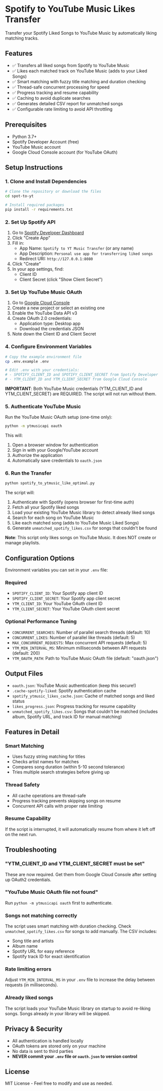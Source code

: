 # Spotify to YouTube Music Likes Transfer

Transfer your Spotify Liked Songs to YouTube Music by automatically liking matching tracks.

## Features

- ✅ Transfers all liked songs from Spotify to YouTube Music
- ✅ Likes each matched track on YouTube Music (adds to your Liked Songs)
- ✅ Smart matching with fuzzy title matching and duration checking
- ✅ Thread-safe concurrent processing for speed
- ✅ Progress tracking and resume capability
- ✅ Caching to avoid duplicate searches
- ✅ Generates detailed CSV report for unmatched songs
- ✅ Configurable rate limiting to avoid API throttling

## Prerequisites

- Python 3.7+
- Spotify Developer Account (free)
- YouTube Music account
- Google Cloud Console account (for YouTube OAuth)

## Setup Instructions

### 1. Clone and Install Dependencies

```bash
# Clone the repository or download the files
cd spot-to-yt

# Install required packages
pip install -r requirements.txt
```

### 2. Set Up Spotify API

1. Go to [Spotify Developer Dashboard](https://developer.spotify.com/dashboard)
2. Click "Create App"
3. Fill in:
   - App Name: `Spotify to YT Music Transfer` (or any name)
   - App Description: `Personal use app for transferring liked songs`
   - Redirect URI: `http://127.0.0.1:8080`
4. Click "Create"
5. In your app settings, find:
   - Client ID
   - Client Secret (click "Show Client Secret")

### 3. Set Up YouTube Music OAuth

1. Go to [Google Cloud Console](https://console.cloud.google.com/)
2. Create a new project or select an existing one
3. Enable the YouTube Data API v3
4. Create OAuth 2.0 credentials:
   - Application type: Desktop app
   - Download the credentials JSON
5. Note down the Client ID and Client Secret

### 4. Configure Environment Variables

```bash
# Copy the example environment file
cp .env.example .env

# Edit .env with your credentials:
# - SPOTIFY_CLIENT_ID and SPOTIFY_CLIENT_SECRET from Spotify Developer Dashboard
# - YTM_CLIENT_ID and YTM_CLIENT_SECRET from Google Cloud Console
```

**IMPORTANT**: Both YouTube Music credentials (YTM_CLIENT_ID and YTM_CLIENT_SECRET) are REQUIRED. The script will not run without them.

### 5. Authenticate YouTube Music

Run the YouTube Music OAuth setup (one-time only):

```bash
python -m ytmusicapi oauth
```

This will:
1. Open a browser window for authentication
2. Sign in with your Google/YouTube account
3. Authorize the application
4. Automatically save credentials to `oauth.json`

### 6. Run the Transfer

```bash
python spotify_to_ytmusic_like_optimal.py
```

The script will:
1. Authenticate with Spotify (opens browser for first-time auth)
2. Fetch all your Spotify liked songs
3. Load your existing YouTube Music library to detect already liked songs
4. Search for each song on YouTube Music
5. Like each matched song (adds to YouTube Music Liked Songs)
6. Generate `unmatched_spotify_likes.csv` for songs that couldn't be found

**Note**: This script only likes songs on YouTube Music. It does NOT create or manage playlists.

## Configuration Options

Environment variables you can set in your `.env` file:

### Required
- `SPOTIFY_CLIENT_ID`: Your Spotify app client ID
- `SPOTIFY_CLIENT_SECRET`: Your Spotify app client secret
- `YTM_CLIENT_ID`: Your YouTube OAuth client ID
- `YTM_CLIENT_SECRET`: Your YouTube OAuth client secret

### Optional Performance Tuning
- `CONCURRENT_SEARCHES`: Number of parallel search threads (default: 10)
- `CONCURRENT_LIKES`: Number of parallel like threads (default: 5)
- `MAX_CONCURRENT_REQUESTS`: Max concurrent API requests (default: 5)
- `YTM_MIN_INTERVAL_MS`: Minimum milliseconds between API requests (default: 200)
- `YTM_OAUTH_PATH`: Path to YouTube Music OAuth file (default: "oauth.json")

## Output Files

- `oauth.json`: YouTube Music authentication (keep this secure!)
- `.cache-spotify-liked`: Spotify authentication cache
- `spotify_ytmusic_likes_cache.json`: Cache of matched songs and liked status
- `likes_progress.json`: Progress tracking for resume capability
- `unmatched_spotify_likes.csv`: Songs that couldn't be matched (includes album, Spotify URL, and track ID for manual matching)

## Features in Detail

### Smart Matching
- Uses fuzzy string matching for titles
- Checks artist names for matches
- Compares song duration (within 5-10 second tolerance)
- Tries multiple search strategies before giving up

### Thread Safety
- All cache operations are thread-safe
- Progress tracking prevents skipping songs on resume
- Concurrent API calls with proper rate limiting

### Resume Capability
If the script is interrupted, it will automatically resume from where it left off on the next run.

## Troubleshooting

### "YTM_CLIENT_ID and YTM_CLIENT_SECRET must be set"
These are now required. Get them from Google Cloud Console after setting up OAuth2 credentials.

### "YouTube Music OAuth file not found"
Run `python -m ytmusicapi oauth` first to authenticate.

### Songs not matching correctly
The script uses smart matching with duration checking. Check `unmatched_spotify_likes.csv` for songs to add manually. The CSV includes:
- Song title and artists
- Album name
- Spotify URL for easy reference
- Spotify track ID for exact identification

### Rate limiting errors
Adjust `YTM_MIN_INTERVAL_MS` in your `.env` file to increase the delay between requests (in milliseconds).

### Already liked songs
The script loads your YouTube Music library on startup to avoid re-liking songs. Songs already in your library will be skipped.

## Privacy & Security

- All authentication is handled locally
- OAuth tokens are stored only on your machine
- No data is sent to third parties
- **NEVER commit your `.env` file or `oauth.json` to version control**

## License

MIT License - Feel free to modify and use as needed.